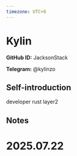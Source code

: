 ```yaml
---
timezone: UTC+8
---
```


# Kylin

**GitHub ID:** JacksonStack

**Telegram:** @kylinzo

## Self-introduction

developer rust layer2

## Notes

<!-- Content_START -->

# 2025.07.22


<!-- Content_END -->
